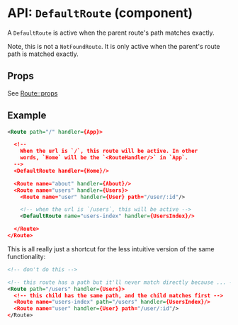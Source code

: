 API: `DefaultRoute` (component)
===============================

A `DefaultRoute` is active when the parent route's path matches exactly.

Note, this is not a `NotFoundRoute`. It is only active when the parent's
route path is matched exactly.

Props
-----

See [Route::props][routeProps]

Example
-------

```xml
<Route path="/" handler={App}>

  <!--
    When the url is `/`, this route will be active. In other
    words, `Home` will be the `<RouteHandler/>` in `App`.
  -->
  <DefaultRoute handler={Home}/>

  <Route name="about" handler={About}/>
  <Route name="users" handler={Users}>
    <Route name="user" handler={User} path="/user/:id"/>

    <!-- when the url is `/users`, this will be active -->
    <DefaultRoute name="users-index" handler={UsersIndex}/>

  </Route>
</Route>
```

This is all really just a shortcut for the less intuitive version of the
same functionality:

```xml
<!-- don't do this -->

<!-- this route has a path but it'll never match directly because ... -->
<Route path="/users" handler={Users}>
  <!-- this child has the same path, and the child matches first -->
  <Route name="users-index" path="/users" handler={UsersIndex}/>
  <Route name="user" handler={User} path="/user/:id"/>
</Route>
```

  [routeProps]:/docs/api/components/Route.md#props
